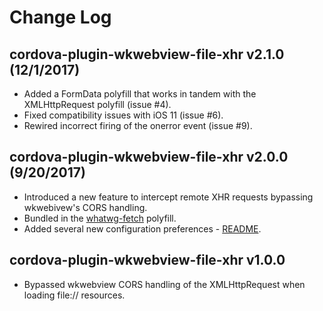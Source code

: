 # Change Log

## cordova-plugin-wkwebview-file-xhr v2.1.0 (12/1/2017)
* Added a FormData polyfill that works in tandem with the XMLHttpRequest polyfill (issue #4).
* Fixed compatibility issues with iOS 11 (issue #6).
* Rewired incorrect firing of the onerror event (issue #9).

## cordova-plugin-wkwebview-file-xhr v2.0.0 (9/20/2017)
* Introduced a new feature to intercept remote XHR requests bypassing wkwebivew's CORS handling.
* Bundled in the [whatwg-fetch](https://github.com/github/fetch) polyfill.
* Added several new configuration preferences - [README](README.md#configuration).

## cordova-plugin-wkwebview-file-xhr v1.0.0
* Bypassed wkwebview CORS handling of the XMLHttpRequest when loading file:// resources.